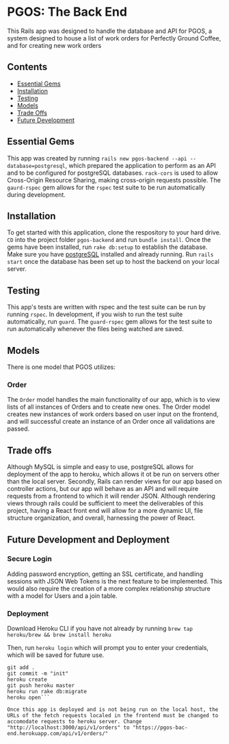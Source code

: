 # PGOS: The Back End

This Rails app was designed to handle the database and API for PGOS, a system designed to house a list of work orders for Perfectly Ground Coffee, and for creating new work orders

## Contents

- [Essential Gems](#essentual-gmes)
- [Installation](#installation)
- [Testing](#testing)
- [Models](#models)
- [Trade Offs](#trade-offs)
- [Future Development](#future-development-and-deployment)

## Essential Gems

This app was created by running ```rails new pgos-backend --api --database=postgresql```, which prepared the application to perform as an API and to be configured for postgreSQL databases. `rack-cors` is used to allow Cross-Origin Resource Sharing, making cross-origin requests possible. The `gaurd-rspec` gem allows for the `rspec` test suite to be run automatically during development.

## Installation

To get started with this application, clone the respository to your hard drive. ```CD``` into the project folder ```pgos-backend``` and run ```bundle install```. Once the gems have been installed, run ```rake db:setup``` to establish the database. Make sure you have [postgreSQL](https://postgresapp.com/) installed and already running. Run ```rails start``` once the database has been set up to host the backend on your local server.

## Testing

This app's tests are written with rspec and the test suite can be run by running ```rspec```. In development, if you wish to run the test suite automatically, run ```guard```. The ``guard-rspec`` gem allows for the test suite to run automatically whenever the files being watched are saved.

## Models

There is one model that PGOS utilizes:


### Order

The ```Order``` model handles the main functionality of our app, which is to view lists of all instances of Orders and to create new ones. The Order model creates new instances of work orders based on user input on the frontend, and will successful create an instance of an Order once all validations are passed.

## Trade offs

Although MySQL is simple and easy to use, postgreSQL allows for deployment of the app to heroku, which allows it ot be run on servers other than the local server. Secondly, Rails can render views for our app based on controller actions, but our app will behave as an API and will require requests from a frontend to which it will render JSON. Although rendering views through rails could be sufficient to meet the deliverables of this project, having a React front end will allow for a more dynamic UI, file structure organization, and overall, harnessing the power of React.

## Future Development and Deployment

### Secure Login

Adding password encryption, getting an SSL certificate, and handling sessions with JSON Web Tokens is the next feature to be implemented. This would also require the creation of a more complex relationship structure with a model for Users and a join table.

### Deployment

Download Heroku CLI if you have not already by running ```brew tap heroku/brew && brew install heroku```

Then, run ```heroku login``` which will prompt you to enter your credentials, which will be saved for future use.

```git init
git add .
git commit -m "init"
heroku create
git push heroku master
heroku run rake db:migrate
heroku open```

Once this app is deployed and is not being run on the local host, the URLs of the fetch requests localed in the frontend must be changed to accomodate requests to heroku server. Change "http://localhost:3000/api/v1/orders" to "https://pgos-bac-end.herokuapp.com/api/v1/orders/"
